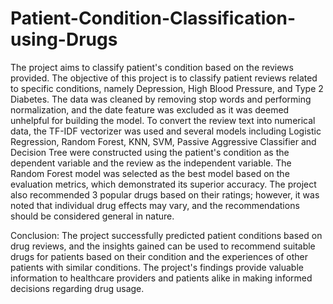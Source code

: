 # Patient-Condition-Classification-using-Drugs

The project aims to classify patient's condition based on the reviews  provided.
The objective of this project is to classify patient reviews related to specific conditions, namely Depression, High Blood Pressure, and Type 2 Diabetes.
The data was cleaned by removing stop words and performing normalization, and the date feature was excluded as it was deemed unhelpful for building the model.
To convert the review text into numerical data, the TF-IDF vectorizer was used and several models including Logistic Regression, Random Forest, KNN, SVM, Passive Aggressive Classifier and Decision Tree were constructed
using the patient's condition as the dependent variable and the review as the independent variable.
The Random Forest model was selected as the best model based on the evaluation metrics, which demonstrated its superior accuracy.
The project also recommended 3 popular drugs based on their ratings; however, it was noted that individual drug effects may vary, and the recommendations should be considered general in nature.

Conclusion:
The project successfully predicted patient conditions based on drug reviews, and the insights gained can be used to recommend suitable drugs for patients based on their condition 
and the experiences of other patients with similar conditions. The project's findings provide valuable information to healthcare providers and patients alike in making informed decisions regarding drug usage.
